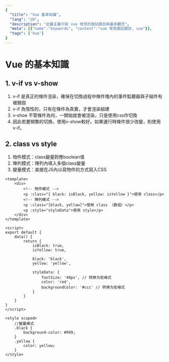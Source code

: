 ```yaml
---
{
  "title": "Vue 基本知識",
  "lang": "zH",
  "description": "此篇主要介紹 vue 常見的面試題目與基本觀念",
  "meta": [{"name":"keywords", "content":"vue 常見面試題目, vue"}],
  "tags": ['Vue']
}
---
```


# Vue 的基本知識

## 1.  v-if vs v-show
1. v-if 是真正的條件渲染，確保在切換過程中條件塊內的事件監聽器與子組件有被銷毀
2. v-if 為惰性的，只有在條件為真實，才會渲染組建
3. v-shoe 不管條件為何，一開始就會被渲染，只是使用css作切換
4. 因此若要頻繁的切換，使用v-show較好。如果運行時條件很少改變，則使用v-if。

## 2. class vs style
1. 物件模式：class變量對應boolean值
2. 陣列模式：陣列內填入多個class變量
3. 變量模式：直接在JS內以寫物件的方式寫入CSS
```vue
<template>
    <div>
        <!-- 物件模式 -->
        <p :class="{ black: isBlack, yellow: isYellow }">使用 class</p>
        <!-- 陣列模式 -->
        <p :class="[black, yellow]">使用 class （数组）</p>
        <p :style="styleData">使用 style</p>
    </div>
</template>

<script>
export default {
    data() {
        return {
            isBlack: true,
            isYellow: true,

            black: 'black',
            yellow: 'yellow',

            styleData: {
                fontSize: '40px', // 转换为驼峰式
                color: 'red',
                backgroundColor: '#ccc' // 转换为驼峰式
            }
        }
    }
}
</script>

<style scoped>
    //變量模式
    .black {
        background-color: #999;
    }
    .yellow {
        color: yellow;
    }
</style>
```
